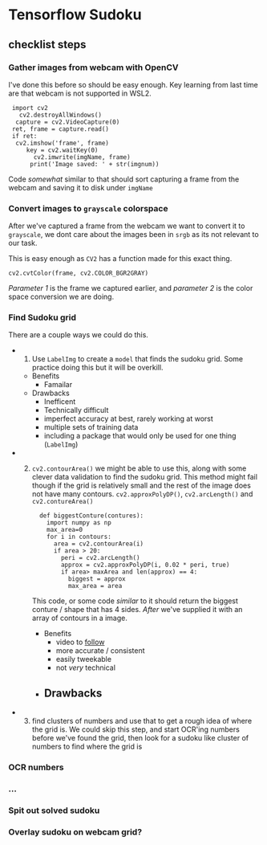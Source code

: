 # Tensorflow Sudoku

## checklist steps

### Gather images from webcam with OpenCV

I've done this before so should be easy enough. Key learning from last time are that webcam is not supported in WSL2. 

```
 import cv2 
   cv2.destroyAllWindows()
  capture = cv2.VideoCapture(0)
 ret, frame = capture.read()
 if ret:
  cv2.imshow('frame', frame)
     key = cv2.waitKey(0)
       cv2.imwrite(imgName, frame)
      print('Image saved: ' + str(imgnum))
```
  
Code *somewhat* similar to that should sort capturing a frame from the webcam and saving it to disk under ``imgName`` 


### Convert images to ``grayscale`` colorspace

After we've captured a frame from the webcam we want to convert it to ``grayscale``, we dont care about the images been in ``srgb`` as its not relevant to our task. 

This is easy enough as ``CV2`` has a function made for this exact thing. 

```
cv2.cvtColor(frame, cv2.COLOR_BGR2GRAY)
```
*Parameter 1* is the frame we captured earlier, and *parameter 2* is the color space conversion we are doing. 

### Find Sudoku grid 
  There are a couple ways we could do this.

  - 1) Use ``LabelImg`` to create a ``model`` that finds the sudoku grid. Some practice doing this but it will be overkill. 
      - Benefits
        - Famailar 
      - Drawbacks
        - Inefficent
        - Technically difficult
        - imperfect accuracy at best, rarely working at worst
        - multiple sets of training data
        - including a package that would only be used for one thing (``LabelImg``)

  - 2) ``cv2.contourArea()``  we might be able to use this, along with some clever data validation to find the sudoku grid. This method might fail though if the grid is relatively small and the rest of the image does not have many contours. ``cv2.approxPolyDP()``, ``cv2.arcLength()`` and ``cv2.contureArea()`` 

        ```
          def biggestConture(contures):
            import numpy as np
            max_area=0 
            for i in contours: 
              area = cv2.contourArea(i)
              if area > 20: 
                peri = cv2.arcLength()
                approx = cv2.approxPolyDP(i, 0.02 * peri, true)
                if area> maxArea and len(approx) == 4: 
                  biggest = approx 
                  max_area = area
        ```

        This code, or some code *similar* to it should return the biggest conture / shape that has 4 sides. *After* we've supplied it with an array of contours in a image. 

        - Benefits
          - video to [follow](https://www.youtube.com/watch?v=qOXDoYUgNlU&ab_channel=Murtaza%27sWorkshop-RoboticsandAI) 
          - more accurate / consistent
          - easily tweekable
          - not *very* technical
        - Drawbacks
          - 

  - 3) find clusters of numbers and use that to get a rough idea of where the grid is. We could skip this step, and start OCR'ing numbers before we've found the grid, then look for a sudoku like cluster of numbers to find where the grid is 


### OCR numbers

### ...


### Spit out solved sudoku


### Overlay sudoku on webcam grid? 